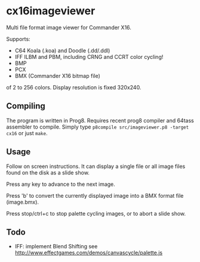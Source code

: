 # cx16imageviewer

Multi file format image viewer for Commander X16.

Supports:

- C64 Koala (.koa) and Doodle (.dd/.ddl)
- IFF ILBM and PBM, including CRNG and CCRT color cycling!
- BMP
- PCX
- BMX (Commander X16 bitmap file)

of 2 to 256 colors. Display resolution is fixed 320x240.

## Compiling

The program is written in Prog8. Requires recent prog8 compiler and 64tass assembler to compile.
Simply type ``p8compile src/imageviewer.p8 -target cx16`` or just ``make``.


## Usage

Follow on screen instructions. It can display a single file or all image files found on the disk as a slide show.

Press any key to advance to the next image.

Press 'b' to convert the currently displayed image into a BMX format file (image.bmx).

Press stop/ctrl+c to stop palette cycling images, or to abort a slide show.


## Todo

- IFF: implement Blend Shifting see http://www.effectgames.com/demos/canvascycle/palette.js
